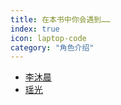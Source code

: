 ```yaml
---
title: 在本书中你会遇到……
index: true
icon: laptop-code
category: "角色介绍"
---
```


- [李沐晨](limuchen.md)
- [瑶光](yaoguang.md)
